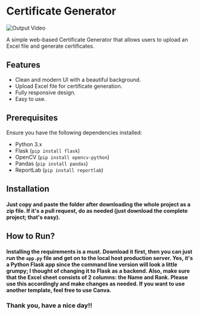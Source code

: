 # Certificate Generator

![Output Video](outputvideo.gif)

A simple web-based Certificate Generator that allows users to upload an Excel file and generate certificates.

## Features

- Clean and modern UI with a beautiful background.
- Upload Excel file for certificate generation.
- Fully responsive design.
- Easy to use.

## Prerequisites

Ensure you have the following dependencies installed:

- Python 3.x
- Flask (`pip install flask`)
- OpenCV (`pip install opencv-python`)
- Pandas (`pip install pandas`)
- ReportLab (`pip install reportlab`)

## Installation

#### Just copy and paste the folder after downloading the whole project as a zip file. If it's a pull request, do as needed (just download the complete project; that's easy).

## How to Run?

#### Installing the requirements is a must. Download it first, then you can just run the `app.py` file and get on to the local host production server. Yes, it's a Python Flask app since the command line version will look a little grumpy; I thought of changing it to Flask as a backend. Also, make sure that the Excel sheet consists of 2 columns: the Name and Rank. Please use this accordingly and make changes as needed. If you want to use another template, feel free to use Canva.

### Thank you, have a nice day!!
